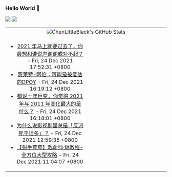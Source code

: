 ### Hello World 👋

[![](https://img.shields.io/badge/@ChenLittleBlack-1a6c81?style=flat&logo=java&logoColor=1a6c81&label=Java&colorA=ffffff)](https://www.java.com/)
[![](https://img.shields.io/badge/@ChenLittleBlack-41b883?style=flat&logo=vuedotjs&logoColor=41b883&label=Vue&colorA=ffffff)](https://cn.vuejs.org/)

<table>
<tr>
<td colspan="2" style="text-align: center;">
<img alt="ChenLittleBlack's GitHub Stats" src="https://github-readme-stats.vercel.app/api?username=ChenLittleBlack&show_icons=true&icon_color=CE1D2D&text_color=718096&bg_color=ffffff&hide_title=true" />
</td>
</tr>
<tr>
<td align="center" valign="middle">

<!-- START_SECTION:blog -->
* <a href='http://www.zhihu.com/question/504281925/answer/2284592881?utm_campaign=rss&utm_medium=rss&utm_source=rss&utm_content=title' target='_blank'>2021 年马上就要过去了，你最想和谁说声谢谢或对不起？</a> - Fri, 24 Dec 2021 17:52:31 +0800
* <a href='http://zhuanlan.zhihu.com/p/449404999?utm_campaign=rss&utm_medium=rss&utm_source=rss&utm_content=title' target='_blank'>贾莱特-阿伦：可能是被低估的DPOY</a> - Fri, 24 Dec 2021 16:19:12 +0800
* <a href='http://www.zhihu.com/question/502764724/answer/2284002528?utm_campaign=rss&utm_medium=rss&utm_source=rss&utm_content=title' target='_blank'>都说十年巨变，你觉得 2021 年与 2011 年变化最大的是什么？</a> - Fri, 24 Dec 2021 16:18:01 +0800
* <a href='http://www.zhihu.com/question/505105804/answer/2283797329?utm_campaign=rss&utm_medium=rss&utm_source=rss&utm_content=title' target='_blank'>为什么说影视剧里总是「反派死于话多」？</a> - Fri, 24 Dec 2021 12:59:35 +0800
* <a href='http://zhuanlan.zhihu.com/p/354668943?utm_campaign=rss&utm_medium=rss&utm_source=rss&utm_content=title' target='_blank'>【射手夸夸】戏命师·烬教程-全方位大型攻略</a> - Fri, 24 Dec 2021 11:04:07 +0800
<!-- END_SECTION:blog -->

</td>
<td valign="middle" width="50%">

<!-- START_SECTION:douban -->

<!-- END_SECTION:douban -->

</td>
</tr>
</table>
